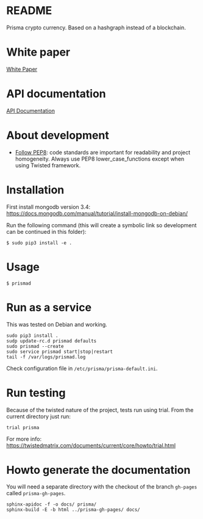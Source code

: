 # README #

Prisma crypto currency. Based on a hashgraph instead of a blockchain.

# White paper
[White Paper](https://github.com/prismaproject/prisma-core/wiki/Prisma-cryptocurrency-White-Paper)

# API documentation
[API Documentation](https://prismaproject.github.io/prisma-core/)

# About development

* [Follow PEP8](http://legacy.python.org/dev/pep/pep-0008/): code standards are important for readability and project
homogeneity. Always use PEP8 lower_case_functions except when using Twisted framework.

# Installation

First install mongodb version 3.4: https://docs.mongodb.com/manual/tutorial/install-mongodb-on-debian/

Run the following command (this will create a symbolic link so development can be continued in this folder):

```
$ sudo pip3 install -e .
```

# Usage

```
$ prismad
```

# Run as a service

This was tested on Debian and working.

```
sudo pip3 install .
sudp update-rc.d prismad defaults
sudo prismad --create
sudo service prismad start|stop|restart
tail -f /var/logs/prismad.log
```

Check configuration file in `/etc/prisma/prisma-default.ini`.

# Run testing

Because of the twisted nature of the project, tests run using trial. From the current directory just run:

```
trial prisma
```

For more info: https://twistedmatrix.com/documents/current/core/howto/trial.html

# Howto generate the documentation

You will need a separate directory with the checkout of the branch `gh-pages` called `prisma-gh-pages`.

```
sphinx-apidoc -f -o docs/ prisma/
sphinx-build -E -b html ../prisma-gh-pages/ docs/
```
